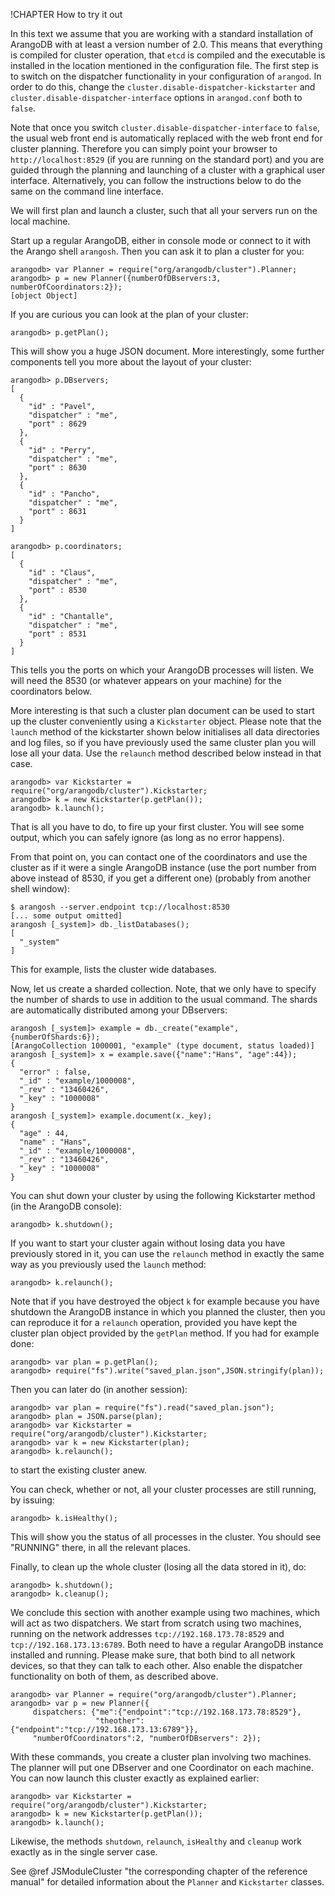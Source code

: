 !CHAPTER How to try it out 

In this text we assume that you are working with a standard installation
of ArangoDB with at least a version number of 2.0. This means that everything
is compiled for cluster operation, that `etcd` is compiled and
the executable is installed in the location mentioned in the
configuration file. The first step is to switch on the dispatcher
functionality in your configuration of `arangod`. In order to do this, change
the `cluster.disable-dispatcher-kickstarter` and
`cluster.disable-dispatcher-interface` options in `arangod.conf` both
to `false`.

Note that once you switch `cluster.disable-dispatcher-interface` to
`false`, the usual web front end is automatically replaced with the
web front end for cluster planning. Therefore you can simply point
your browser to `http://localhost:8529` (if you are running on the
standard port) and you are guided through the planning and launching of
a cluster with a graphical user interface. Alternatively, you can follow
the instructions below to do the same on the command line interface.

We will first plan and launch a cluster, such that all your servers run
on the local machine.

Start up a regular ArangoDB, either in console mode or connect to it with 
the Arango shell `arangosh`. Then you can ask it to plan a cluster for
you:

    arangodb> var Planner = require("org/arangodb/cluster").Planner;
    arangodb> p = new Planner({numberOfDBservers:3, numberOfCoordinators:2});
    [object Object]

If you are curious you can look at the plan of your cluster:

    arangodb> p.getPlan();

This will show you a huge JSON document. More interestingly, some further
components tell you more about the layout of your cluster:

    arangodb> p.DBservers;
    [ 
      { 
        "id" : "Pavel", 
        "dispatcher" : "me", 
        "port" : 8629 
      }, 
      { 
        "id" : "Perry", 
        "dispatcher" : "me", 
        "port" : 8630 
      }, 
      { 
        "id" : "Pancho", 
        "dispatcher" : "me", 
        "port" : 8631 
      } 
    ]
    
    arangodb> p.coordinators;
    [ 
      { 
        "id" : "Claus", 
        "dispatcher" : "me", 
        "port" : 8530 
      }, 
      { 
        "id" : "Chantalle", 
        "dispatcher" : "me", 
        "port" : 8531 
      } 
    ]

This tells you the ports on which your ArangoDB processes will listen.
We will need the 8530 (or whatever appears on your machine) for the
coordinators below.

More interesting is that such a cluster plan document can be used to
start up the cluster conveniently using a `Kickstarter` object. Please
note that the `launch` method of the kickstarter shown below initialises
all data directories and log files, so if you have previously used the
same cluster plan you will lose all your data. Use the `relaunch` method
described below instead in that case.

    arangodb> var Kickstarter = require("org/arangodb/cluster").Kickstarter;
    arangodb> k = new Kickstarter(p.getPlan());
    arangodb> k.launch();

That is all you have to do, to fire up your first cluster. You will see some
output, which you can safely ignore (as long as no error happens). 

From that point on, you can contact one of the coordinators and use the cluster
as if it were a single ArangoDB instance (use the port number from above
instead of 8530, if you get a different one) (probably from another
shell window):

    $ arangosh --server.endpoint tcp://localhost:8530
    [... some output omitted]
    arangosh [_system]> db._listDatabases();
    [ 
      "_system" 
    ]

This for example, lists the cluster wide databases. 

Now, let us create a sharded collection. Note, that we only have to specify 
the number of shards to use in addition to the usual command. 
The shards are automatically distributed among your DBservers:

    arangosh [_system]> example = db._create("example",{numberOfShards:6});
    [ArangoCollection 1000001, "example" (type document, status loaded)]
    arangosh [_system]> x = example.save({"name":"Hans", "age":44});
    { 
      "error" : false, 
      "_id" : "example/1000008", 
      "_rev" : "13460426", 
      "_key" : "1000008" 
    }
    arangosh [_system]> example.document(x._key);
    { 
      "age" : 44, 
      "name" : "Hans", 
      "_id" : "example/1000008", 
      "_rev" : "13460426", 
      "_key" : "1000008" 
    }

You can shut down your cluster by using the following Kickstarter
method (in the ArangoDB console):

    arangodb> k.shutdown();

If you want to start your cluster again without losing data you have
previously stored in it, you can use the `relaunch` method in exactly the
same way as you previously used the `launch` method:

    arangodb> k.relaunch();

Note that if you have destroyed the object `k` for example because you
have shutdown the ArangoDB instance in which you planned the cluster,
then you can reproduce it for a `relaunch` operation, provided you have
kept the cluster plan object provided by the `getPlan` method. If you
had for example done:

    arangodb> var plan = p.getPlan();
    arangodb> require("fs").write("saved_plan.json",JSON.stringify(plan));

Then you can later do (in another session):

    arangodb> var plan = require("fs").read("saved_plan.json");
    arangodb> plan = JSON.parse(plan);
    arangodb> var Kickstarter = require("org/arangodb/cluster").Kickstarter;
    arangodb> var k = new Kickstarter(plan);
    arangodb> k.relaunch();

to start the existing cluster anew.

You can check, whether or not, all your cluster processes are still
running, by issuing:

    arangodb> k.isHealthy();

This will show you the status of all processes in the cluster. You
should see "RUNNING" there, in all the relevant places.

Finally, to clean up the whole cluster (losing all the data stored in
it), do:

    arangodb> k.shutdown();
    arangodb> k.cleanup();

We conclude this section with another example using two machines, which 
will act as two dispatchers. We start from scratch using two machines,
running on the network addresses `tcp://192.168.173.78:8529` and
`tcp://192.168.173.13:6789`. Both need to have a regular ArangoDB
instance installed and running. Please make sure, that both bind to
all network devices, so that they can talk to each other. Also enable
the dispatcher functionality on both of them, as described above.

    arangodb> var Planner = require("org/arangodb/cluster").Planner;
    arangodb> var p = new Planner({
         dispatchers: {"me":{"endpoint":"tcp://192.168.173.78:8529"},
                       "theother":{"endpoint":"tcp://192.168.173.13:6789"}}, 
         "numberOfCoordinators":2, "numberOfDBservers": 2});

With these commands, you create a cluster plan involving two machines. 
The planner will put one DBserver and one Coordinator on each machine. 
You can now launch this cluster exactly as explained earlier:

    arangodb> var Kickstarter = require("org/arangodb/cluster").Kickstarter;
    arangodb> k = new Kickstarter(p.getPlan());
    arangodb> k.launch();

Likewise, the methods `shutdown`, `relaunch`, `isHealthy` and `cleanup`
work exactly as in the single server case.

See @ref JSModuleCluster "the corresponding chapter of the reference manual"
for detailed information about the `Planner` and `Kickstarter` classes.

